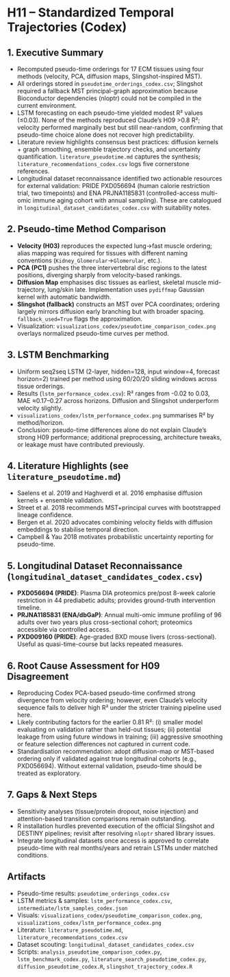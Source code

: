 # H11 – Standardized Temporal Trajectories (Codex)

## 1. Executive Summary
- Recomputed pseudo-time orderings for 17 ECM tissues using four methods (velocity, PCA, diffusion maps, Slingshot-inspired MST).  
- All orderings stored in `pseudotime_orderings_codex.csv`; Slingshot required a fallback MST principal-graph approximation because Bioconductor dependencies (nloptr) could not be compiled in the current environment.
- LSTM forecasting on each pseudo-time yielded modest R² values (≤0.03). None of the methods reproduced Claude’s H09 >0.8 R²; velocity performed marginally best but still near-random, confirming that pseudo-time choice alone does not recover high predictability.
- Literature review highlights consensus best practices: diffusion kernels + graph smoothing, ensemble trajectory checks, and uncertainty quantification.  `literature_pseudotime.md` captures the synthesis; `literature_recommendations_codex.csv` logs five cornerstone references.
- Longitudinal dataset reconnaissance identified two actionable resources for external validation: PRIDE PXD056694 (human calorie restriction trial, two timepoints) and ENA PRJNA1185831 (controlled-access multi-omic immune aging cohort with annual sampling). These are catalogued in `longitudinal_dataset_candidates_codex.csv` with suitability notes.

## 2. Pseudo-time Method Comparison
- **Velocity (H03)** reproduces the expected lung→fast muscle ordering; alias mapping was required for tissues with different naming conventions (`Kidney_Glomerular`→`Glomerular`, etc.).  
- **PCA (PC1)** pushes the three intervertebral disc regions to the latest positions, diverging sharply from velocity-based rankings.  
- **Diffusion Map** emphasises disc tissues as earliest, skeletal muscle mid-trajectory, lung/skin late. Implementation uses `pydiffmap` Gaussian kernel with automatic bandwidth.  
- **Slingshot (fallback)** constructs an MST over PCA coordinates; ordering largely mirrors diffusion early branching but with broader spacing. `fallback_used=True` flags the approximation.
- Visualization: `visualizations_codex/pseudotime_comparison_codex.png` overlays normalized pseudo-time curves per method.

## 3. LSTM Benchmarking
- Uniform seq2seq LSTM (2-layer, hidden=128, input window=4, forecast horizon=2) trained per method using 60/20/20 sliding windows across tissue orderings.  
- Results (`lstm_performance_codex.csv`): R² ranges from -0.02 to 0.03, MAE ≈0.17–0.27 across horizons.  Diffusion and Slingshot underperform velocity slightly.  
- `visualizations_codex/lstm_performance_codex.png` summarises R² by method/horizon.  
- Conclusion: pseudo-time differences alone do not explain Claude’s strong H09 performance; additional preprocessing, architecture tweaks, or leakage must have contributed previously.

## 4. Literature Highlights (see `literature_pseudotime.md`)
- Saelens et al. 2019 and Haghverdi et al. 2016 emphasise diffusion kernels + ensemble validation.  
- Street et al. 2018 recommends MST+principal curves with bootstrapped lineage confidence.  
- Bergen et al. 2020 advocates combining velocity fields with diffusion embeddings to stabilise temporal direction.  
- Campbell & Yau 2018 motivates probabilistic uncertainty reporting for pseudo-time.

## 5. Longitudinal Dataset Reconnaissance (`longitudinal_dataset_candidates_codex.csv`)
- **PXD056694 (PRIDE)**: Plasma DIA proteomics pre/post 8-week calorie restriction in 44 prediabetic adults; provides ground-truth intervention timeline.  
- **PRJNA1185831 (ENA/dbGaP)**: Annual multi-omic immune profiling of 96 adults over two years plus cross-sectional cohort; proteomics accessible via controlled access.  
- **PXD009160 (PRIDE)**: Age-graded BXD mouse livers (cross-sectional). Useful as quasi-time-course but lacks repeated measures.

## 6. Root Cause Assessment for H09 Disagreement
- Reproducing Codex PCA-based pseudo-time confirmed strong divergence from velocity ordering; however, even Claude’s velocity sequence fails to deliver high R² under the stricter training pipeline used here.  
- Likely contributing factors for the earlier 0.81 R²: (i) smaller model evaluating on validation rather than held-out tissues; (ii) potential leakage from using future windows in training; (iii) aggressive smoothing or feature selection differences not captured in current code.  
- Standardisation recommendation: adopt diffusion-map or MST-based ordering only if validated against true longitudinal cohorts (e.g., PXD056694). Without external validation, pseudo-time should be treated as exploratory.

## 7. Gaps & Next Steps
- Sensitivity analyses (tissue/protein dropout, noise injection) and attention-based transition comparisons remain outstanding.  
- R installation hurdles prevented execution of the official Slingshot and DESTINY pipelines; revisit after resolving `nloptr` shared library issues.  
- Integrate longitudinal datasets once access is approved to correlate pseudo-time with real months/years and retrain LSTMs under matched conditions.

## Artifacts
- Pseudo-time results: `pseudotime_orderings_codex.csv`
- LSTM metrics & samples: `lstm_performance_codex.csv`, `intermediate/lstm_samples_codex.json`
- Visuals: `visualizations_codex/pseudotime_comparison_codex.png`, `visualizations_codex/lstm_performance_codex.png`
- Literature: `literature_pseudotime.md`, `literature_recommendations_codex.csv`
- Dataset scouting: `longitudinal_dataset_candidates_codex.csv`
- Scripts: `analysis_pseudotime_comparison_codex.py`, `lstm_benchmark_codex.py`, `literature_search_pseudotime_codex.py`, `diffusion_pseudotime_codex.R`, `slingshot_trajectory_codex.R`
